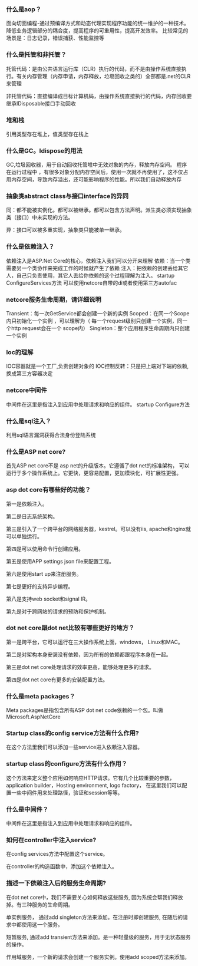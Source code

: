 ### 什么是aop？

面向切面编程-通过预编译方式和动态代理实现程序功能的统一维护的一种技术。降低业务逻辑部分的耦合度，提高程序的可重用性，提高开发效率。
比较常见的场景是：日志记录，错误捕获、性能监控等

### 什么是托管和非托管？

托管代码：是由公共语言运行库（CLR）执行的代码，而不是由操作系统直接执行。有关内存管理（内存申请，内存释放，垃圾回收之类的）全部都是.net的CLR来管理

非托管代码：直接编译成目标计算机码，由操作系统直接执行的代码，内存回收要继承IDisposable接口手动回收

### 堆和栈

引用类型存在堆上，值类型存在栈上


### 什么是GC。Idispose的用法

GC,垃圾回收器，用于自动回收托管堆中无效对象的内存，释放内存空间。
程序在运行过程中 ，有很多对象分配内存空间后，使用一次就不再使用了，这不仅占用内存空间，导致内存溢出，还可能影响程序的性能。所以我们自动释放内存

### 抽象类abstract class与接口interface的异同

同：都不能被实例化。都可以被继承。都可以包含方法声明。派生类必须实现抽象类（接口）中未实现的方法。

异：接口可以被多重实现，抽象类只能被单一继承。

### 什么是依赖注入？

依赖注入是ASP.Net Core的核心，依赖注入我们可以分开来理解
依赖：当一个类需要另一个类协作来完成工作的时候就产生了依赖
注入：把依赖的创建丢给其它人，自己只负责使用，其它人丢给你依赖的这个过程理解为注入。
startup ConfigureServices方法 可以使用netcore自带的di或者使用第三方autofac

### netcore服务生命周期，请详细说明

Transient：每一次GetService都会创建一个新的实例
Scoped：在同一个Scope内只初始化一个实例 ，可以理解为（ 每一个request级别只创建一个实例，同一个http request会在一个 scope内）
Singleton：整个应用程序生命周期内只创建一个实例

### Ioc的理解

IOC容器就是一个工厂,负责创建对象的
IOC控制反转：只是把上端对下端的依赖,换成第三方容器决定

### netcore中间件

中间件在这里是指注入到应用中处理请求和响应的组件。
startup Configure方法


### 什么是sql注入？

利用sql语言漏洞获得合法身份登陆系统



### 什么是ASP net core?

首先ASP net core不是 asp net的升级版本。它遵循了dot net的标准架构， 可以运行于多个操作系统上。它更快，更容易配置，更加模块化，可扩展性更强。

 

### asp dot core有哪些好的功能？

第一是依赖注入。

第二是日志系统架构。

第三是引入了一个跨平台的网络服务器，kestrel。可以没有iis, apache和nginx就可以单独运行。

第四是可以使用命令行创建应用。

第五是使用APP settings json file来配置工程。

第六是使用start up来注册服务。

第七是更好的支持异步编程。

第八是支持web socket和signal IR。

第九是对于跨网站的请求的预防和保护机制。

 

### dot net core跟dot net比较有哪些更好的地方？

第一是跨平台，它可以运行在三大操作系统上面，windows， Linux和MAC。

第二是对架构本身安装没有依赖，因为所有的依赖都跟程序本身在一起。

第三是dot net core处理请求的效率更高，能够处理更多的请求。

第四是dot net core有更多的安装配置方法。

 

### 什么是meta packages？

Meta packages是指包含所有ASP dot net code依赖的一个包。叫做Microsoft.AspNetCore

 



### Startup class的config service方法有什么作用?

在这个方法里我们可以添加一些service进入依赖注入容器。

 

### startup class的configure方法有什么作用？

这个方法来定义整个应用如何响应HTTP请求。它有几个比较重要的参数，application builder，Hosting environment, logo factory， 在这里我们可以配置一些中间件用来处理路径，验证和session等等。

 

### 什么是中间件？

中间件在这里是指注入到应用中处理请求和响应的组件。

 

###  如何在controller中注入service?

在config services方法中配置这个service。

在controller的构造函数中，添加这个依赖注入。

 

### 描述一下依赖注入后的服务生命周期?

在dot net core中，我们不需要关心如何释放这些服务, 因为系统会帮我们释放掉。有三种服务的生命周期。

单实例服务， 通过add singleton方法来添加。在注册时即创建服务, 在随后的请求中都使用这一个服务。

短暂服务, 通过add transient方法来添加。是一种轻量级的服务，用于无状态服务的操作。

作用域服务，一个新的请求会创建一个服务实例。使用add scoped方法来添加。